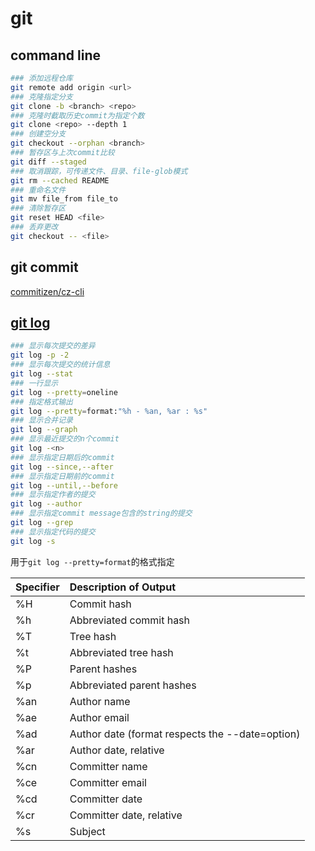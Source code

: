 # git

## command line

```bash
### 添加远程仓库
git remote add origin <url>
### 克隆指定分支
git clone -b <branch> <repo>
### 克隆时截取历史commit为指定个数
git clone <repo> --depth 1
### 创建空分支
git checkout --orphan <branch>
### 暂存区与上次commit比较
git diff --staged
### 取消跟踪，可传递文件、目录、file-glob模式
git rm --cached README
### 重命名文件
git mv file_from file_to
### 清除暂存区
git reset HEAD <file>
### 丢弃更改
git checkout -- <file>
```

## git commit

[commitizen/cz-cli](https://github.com/commitizen/cz-cli)

## [git log](https://git-scm.com/book/en/v2/Git-Basics-Viewing-the-Commit-History)

```bash
### 显示每次提交的差异
git log -p -2
### 显示每次提交的统计信息
git log --stat
### 一行显示
git log --pretty=oneline
### 指定格式输出
git log --pretty=format:"%h - %an, %ar : %s"
### 显示合并记录
git log --graph
### 显示最近提交的n个commit
git log -<n>
### 显示指定日期后的commit
git log --since,--after
### 显示指定日期前的commit
git log --until,--before
### 显示指定作者的提交
git log --author
### 显示指定commit message包含的string的提交
git log --grep
### 显示指定代码的提交
git log -s
```

 用于`git log --pretty=format`的格式指定

| Specifier | Description of Output |
| :--- | :--- |
| %H | Commit hash |
| %h | Abbreviated commit hash |
| %T | Tree hash |
| %t | Abbreviated tree hash |
| %P | Parent hashes |
| %p | Abbreviated parent hashes |
| %an | Author name |
| %ae | Author email |
| %ad | Author date \(format respects the --date=option\) |
| %ar | Author date, relative |
| %cn | Committer name |
| %ce | Committer email |
| %cd | Committer date |
| %cr | Committer date, relative |
| %s | Subject |



